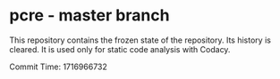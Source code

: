 # pcre - master branch

This repository contains the frozen state of the repository.
Its history is cleared. It is used only for static code
analysis with Codacy.

Commit Time: 1716966732